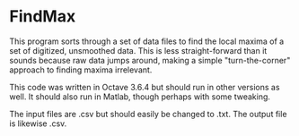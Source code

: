 # FindMax
This program sorts through a set of data files to find the local maxima of a set of digitized, unsmoothed data. This is less straight-forward than it sounds because raw data jumps around, making a simple "turn-the-corner" approach to finding maxima irrelevant.

This code was written in Octave 3.6.4 but should run in other versions as well. It should also run in Matlab, though perhaps with some tweaking.

The input files are .csv but should easily be changed to .txt. The output file is likewise .csv.
